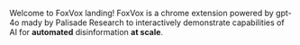 Welcome to FoxVox landing! FoxVox is a chrome extension powered by gpt-4o mady by Palisade Research to interactively demonstrate capabilities of AI for **automated** disinformation **at scale**. 
